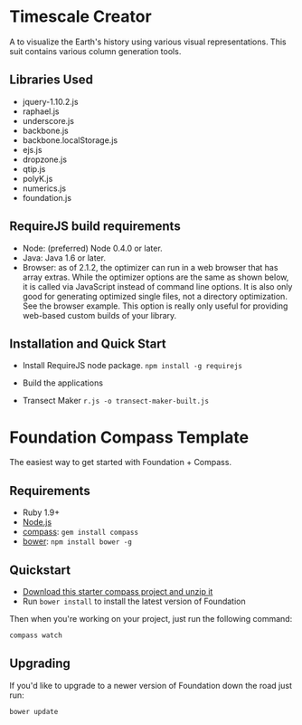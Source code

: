 # Timescale Creator

A to visualize the Earth's history using various visual representations.
This suit contains various column generation tools.

## Libraries Used

  * jquery-1.10.2.js
  * raphael.js
  * underscore.js
  * backbone.js
  * backbone.localStorage.js
  * ejs.js
  * dropzone.js
  * qtip.js
  * polyK.js
  * numerics.js
  * foundation.js

## RequireJS build requirements

	
  * Node: (preferred) Node 0.4.0 or later.
  * Java: Java 1.6 or later.
  * Browser: as of 2.1.2, the optimizer can run in a web browser that has array extras. While the optimizer options are the same as shown below, it is called via JavaScript instead of command line options. It is also only good for generating optimized single files, not a directory optimization. See the browser example. This option is really only useful for providing web-based custom builds of your library.

##	Installation and Quick Start
	
  * Install RequireJS node package.
  ```npm install -g requirejs```

  * Build the applications
  * Transect Maker
  ```r.js -o transect-maker-built.js```

# Foundation Compass Template

The easiest way to get started with Foundation + Compass.

## Requirements

  * Ruby 1.9+
  * [Node.js](http://nodejs.org)
  * [compass](http://compass-style.org/): `gem install compass`
  * [bower](http://bower.io): `npm install bower -g`

## Quickstart

  * [Download this starter compass project and unzip it](https://github.com/zurb/foundation-compass-template/archive/master.zip)
  * Run `bower install` to install the latest version of Foundation
  
Then when you're working on your project, just run the following command:

```bash
compass watch
```

## Upgrading

If you'd like to upgrade to a newer version of Foundation down the road just run:

```bash
bower update
```
